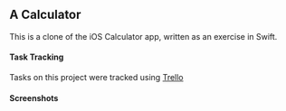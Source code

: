 ## A Calculator

This is a clone of the iOS Calculator app, written as an exercise in Swift.

#### Task Tracking
Tasks on this project were tracked using [Trello](https://trello.com/b/oizxQjtm/swiftcalculator-task-tracking)

#### Screenshots
